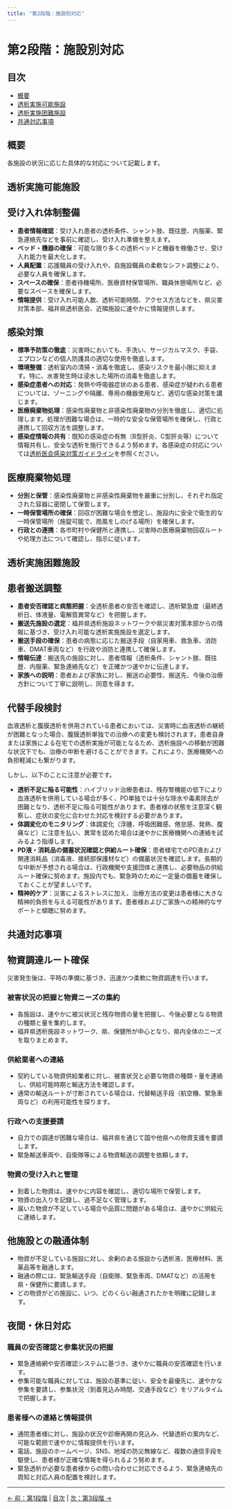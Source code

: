 ```yaml
---
title: "第2段階：施設別対応"
---
```


# 第2段階：施設別対応

## 目次

- [概要](#概要)
- [透析実施可能施設](#透析実施可能施設)
- [透析実施困難施設](#透析実施困難施設)
- [共通対応事項](#共通対応事項)

## 概要

各施設の状況に応じた具体的な対応について記載します。

## 透析実施可能施設

## 受け入れ体制整備

- **患者情報確認**：受け入れ患者の透析条件、シャント肢、既往歴、内服薬、緊急連絡先などを事前に確認し、受け入れ準備を整えます。
- **ベッド・機器の確保**：可能な限り多くの透析ベッドと機器を稼働させ、受け入れ能力を最大化します。
- **人員配置**：応援職員の受け入れや、自施設職員の柔軟なシフト調整により、必要な人員を確保します。
- **スペースの確保**：患者待機場所、医療資材保管場所、職員休憩場所など、必要なスペースを確保します。
- **情報提供**：受け入れ可能人数、透析可能時間、アクセス方法などを、県災害対策本部、福井県透析医会、近隣施設に速やかに情報提供します。

## 感染対策

- **標準予防策の徹底**：災害時においても、手洗い、サージカルマスク、手袋、エプロンなどの個人防護具の適切な使用を徹底します。
- **環境整備**：透析室内の清掃・消毒を徹底し、感染リスクを最小限に抑えます。特に、水害発生時は浸水した場所の消毒を徹底します。
- **感染症患者への対応**：発熱や呼吸器症状のある患者、感染症が疑われる患者については、ゾーニングや隔離、専用の機器使用など、適切な感染対策を講じます。
- **医療廃棄物処理**：感染性廃棄物と非感染性廃棄物の分別を徹底し、適切に処理します。処理が困難な場合は、一時的な安全な保管場所を確保し、行政と連携して回収方法を調整します。
- **感染症情報の共有**：既知の感染症の有無（B型肝炎、C型肝炎等）について情報共有し、安全な透析を施行できるよう努めます。各感染症の対応については[透析医会感染対策ガイドライン](https://www.touseki-ikai.or.jp/htm/05_publish/doc_m_and_g/20231231_infection_control_guideline.pdf)を参照ください。

## 医療廃棄物処理

- **分別と保管**：感染性廃棄物と非感染性廃棄物を厳重に分別し、それぞれ指定された容器に密閉して保管します。
- **一時保管場所の確保**：回収が困難な場合を想定し、施設内に安全で衛生的な一時保管場所（施錠可能で、雨風をしのげる場所）を確保します。
- **行政との連携**：各市町村や保健所と連携し、災害時の医療廃棄物回収ルートや処理方法について確認し、指示に従います。

## 透析実施困難施設

## 患者搬送調整

- **患者安否確認と病態把握**：全透析患者の安否を確認し、透析緊急度（最終透析日、体液量、電解質異常など）を把握します。
- **搬送先施設の選定**：福井県透析施設ネットワークや県災害対策本部からの情報に基づき、受け入れ可能な透析実施施設を選定します。
- **搬送手段の確保**：患者の病態に応じた搬送手段（自家用車、救急車、消防車、DMAT車両など）を行政や消防と連携して確保します。
- **情報伝達**：搬送先の施設に対し、患者情報（透析条件、シャント肢、既往歴、内服薬、緊急連絡先など）を正確かつ速やかに伝達します。
- **家族への説明**：患者および家族に対し、搬送の必要性、搬送先、今後の治療方針について丁寧に説明し、同意を得ます。

## 代替手段検討

血液透析と腹膜透析を併用されている患者においては、災害時に血液透析の継続が困難となった場合、腹膜透析単独での治療への変更も検討されます。患者自身または家族による在宅での透析実施が可能となるため、透析施設への移動が困難な状況下でも、治療の中断を避けることができます。これにより、医療機関への負担軽減にも繋がります。

しかし、以下のことに注意が必要です。

- **透析不足に陥る可能性**：ハイブリッド治療患者は、残存腎機能の低下により血液透析を併用している場合が多く、PD単独では十分な除水や毒素除去が困難となり、透析不足に陥る可能性があります。患者様の状態を注意深く観察し、症状の変化に合わせた対応を検討する必要があります。
- **体調変化のモニタリング**：体調変化（浮腫、呼吸困難感、倦怠感、発熱、腹痛など）に注意を払い、異常を認めた場合は速やかに医療機関への連絡を試みるよう指導します。
- **PD液・消耗品の備蓄状況確認と供給ルート確保**：患者様宅でのPD液および関連消耗品（消毒液、接続部保護材など）の備蓄状況を確認します。長期的な中断が予想される場合は、行政機関や支援団体と連携し、必要物品の供給ルート確保に努めます。施設内でも、緊急時のために一定量の備蓄を確保しておくことが望ましいです。
- **精神的ケア**：災害によるストレスに加え、治療方法の変更は患者様に大きな精神的負担を与える可能性があります。患者様およびご家族への精神的なサポートと傾聴に努めます。

## 共通対応事項

## 物資調達ルート確保

災害発生後は、平時の準備に基づき、迅速かつ柔軟に物資調達を行います。

### 被害状況の把握と物資ニーズの集約

- 各施設は、速やかに被災状況と残存物資の量を把握し、今後必要となる物資の種類と量を集約します。
- 福井県透析施設ネットワーク、県、保健所が中心となり、県内全体のニーズを取りまとめます。

### 供給業者への連絡

- 契約している物資供給業者に対し、被害状況と必要な物資の種類・量を連絡し、供給可能時期と輸送方法を確認します。
- 通常の輸送ルートが寸断されている場合は、代替輸送手段（航空機、緊急車両など）の利用可能性を探ります。

### 行政への支援要請

- 自力での調達が困難な場合は、福井県を通じて国や他県への物資支援を要請します。
- 緊急輸送車両や、自衛隊等による物資輸送の調整を依頼します。

### 物資の受け入れと管理

- 到着した物資は、速やかに内容を確認し、適切な場所で保管します。
- 物資の出入りを記録し、過不足なく管理します。
- 届いた物資が不足している場合や品質に問題がある場合は、速やかに供給元に連絡します。

## 他施設との融通体制

- 物資が不足している施設に対し、余剰のある施設から透析液、医療材料、医薬品等を融通します。
- 融通の際には、緊急輸送手段（自衛隊、緊急車両、DMATなど）の活用を県・保健所に要請します。
- どの物資がどの施設に、いつ、どのくらい融通されたかを明確に記録します。

## 夜間・休日対応

### 職員の安否確認と参集状況の把握

- 緊急連絡網や安否確認システムに基づき、速やかに職員の安否確認を行います。
- 参集可能な職員に対しては、施設の基準に従い、安全を最優先に、速やかな参集を要請し、参集状況（到着見込み時間、交通手段など）をリアルタイムで把握します。

### 患者様への連絡と情報提供

- 通院患者様に対し、施設の状況や診療再開の見込み、代替透析の案内など、可能な範囲で速やかに情報提供を行います。
- 電話、施設のホームページ、SNS、地域の防災無線など、複数の通信手段を駆使し、患者様が正確な情報を得られるよう努めます。
- 緊急透析が必要な患者様からの問い合わせに対応できるよう、緊急連絡先の周知と対応人員の配置を検討します。

---
[← 前：第1段階](01-初動対応.md) | [目次](index.md) | [次：第3段階 →](03-ネットワーク調整.md)
